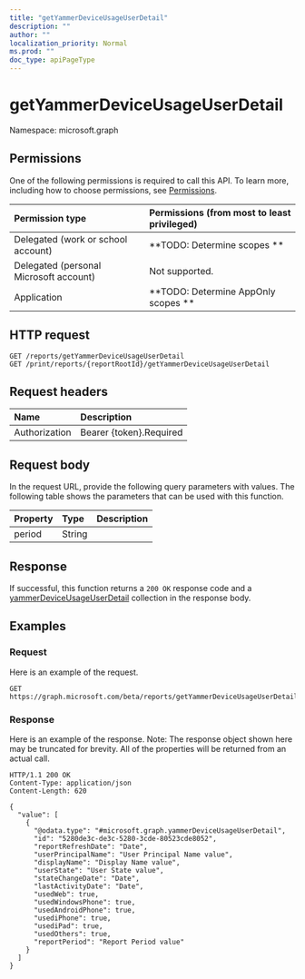 ```yaml
---
title: "getYammerDeviceUsageUserDetail"
description: ""
author: ""
localization_priority: Normal
ms.prod: ""
doc_type: apiPageType
---
```


# getYammerDeviceUsageUserDetail

Namespace: microsoft.graph



## Permissions
One of the following permissions is required to call this API. To learn more, including how to choose permissions, see [Permissions](/concepts/permissions-reference.md).

|Permission type|Permissions (from most to least privileged)|
|:---|:---|
|Delegated (work or school account)|**TODO: Determine scopes **|
|Delegated (personal Microsoft account)|Not supported.|
|Application|**TODO: Determine AppOnly scopes **|

## HTTP request
<!-- {
  "blockType": "ignored"
}
-->
``` http
GET /reports/getYammerDeviceUsageUserDetail
GET /print/reports/{reportRootId}/getYammerDeviceUsageUserDetail
```

## Request headers
|Name|Description|
|:---|:---|
|Authorization|Bearer {token}.Required|

## Request body
In the request URL, provide the following query parameters with values.
The following table shows the parameters that can be used with this function.

|Property|Type|Description|
|:---|:---|:---|
|period|String||



## Response
If successful, this function returns a `200 OK` response code and a [yammerDeviceUsageUserDetail](../resources/yammerdeviceusageuserdetail.md) collection in the response body.

## Examples

### Request
Here is an example of the request.
<!-- {
  "blockType": "request",
  "name": "reportroot_getyammerdeviceusageuserdetail"
}
-->
``` http
GET https://graph.microsoft.com/beta/reports/getYammerDeviceUsageUserDetail(period='parameterValue')
```

### Response
Here is an example of the response. Note: The response object shown here may be truncated for brevity. All of the properties will be returned from an actual call.
<!-- {
  "blockType": "response",
  "truncated": true,
  "@odata.type": "collection(microsoft.graph.yammerdeviceusageuserdetail)"
}
-->
``` http
HTTP/1.1 200 OK
Content-Type: application/json
Content-Length: 620

{
  "value": [
    {
      "@odata.type": "#microsoft.graph.yammerDeviceUsageUserDetail",
      "id": "5280de3c-de3c-5280-3cde-80523cde8052",
      "reportRefreshDate": "Date",
      "userPrincipalName": "User Principal Name value",
      "displayName": "Display Name value",
      "userState": "User State value",
      "stateChangeDate": "Date",
      "lastActivityDate": "Date",
      "usedWeb": true,
      "usedWindowsPhone": true,
      "usedAndroidPhone": true,
      "usediPhone": true,
      "usediPad": true,
      "usedOthers": true,
      "reportPeriod": "Report Period value"
    }
  ]
}
```

